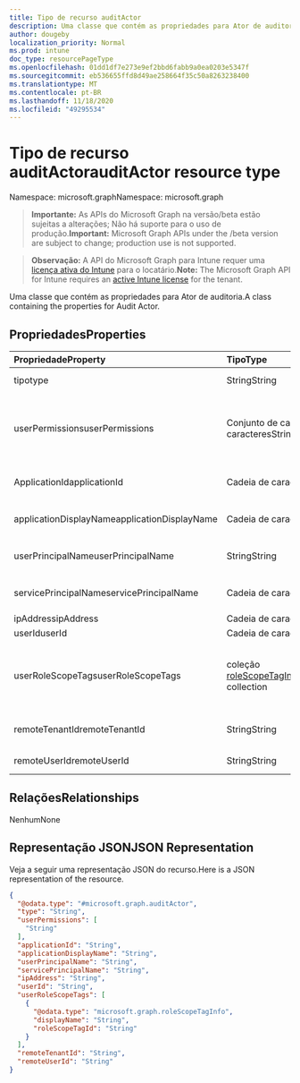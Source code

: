 ```yaml
---
title: Tipo de recurso auditActor
description: Uma classe que contém as propriedades para Ator de auditoria.
author: dougeby
localization_priority: Normal
ms.prod: intune
doc_type: resourcePageType
ms.openlocfilehash: 01dd1df7e273e9ef2bbd6fabb9a0ea0203e5347f
ms.sourcegitcommit: eb536655ffd8d49ae258664f35c50a8263238400
ms.translationtype: MT
ms.contentlocale: pt-BR
ms.lasthandoff: 11/18/2020
ms.locfileid: "49295534"
---
```

# <a name="auditactor-resource-type"></a><span data-ttu-id="3dc2b-103">Tipo de recurso auditActor</span><span class="sxs-lookup"><span data-stu-id="3dc2b-103">auditActor resource type</span></span>

<span data-ttu-id="3dc2b-104">Namespace: microsoft.graph</span><span class="sxs-lookup"><span data-stu-id="3dc2b-104">Namespace: microsoft.graph</span></span>

> <span data-ttu-id="3dc2b-105">**Importante:** As APIs do Microsoft Graph na versão/beta estão sujeitas a alterações; Não há suporte para o uso de produção.</span><span class="sxs-lookup"><span data-stu-id="3dc2b-105">**Important:** Microsoft Graph APIs under the /beta version are subject to change; production use is not supported.</span></span>

> <span data-ttu-id="3dc2b-106">**Observação:** A API do Microsoft Graph para Intune requer uma [licença ativa do Intune](https://go.microsoft.com/fwlink/?linkid=839381) para o locatário.</span><span class="sxs-lookup"><span data-stu-id="3dc2b-106">**Note:** The Microsoft Graph API for Intune requires an [active Intune license](https://go.microsoft.com/fwlink/?linkid=839381) for the tenant.</span></span>

<span data-ttu-id="3dc2b-107">Uma classe que contém as propriedades para Ator de auditoria.</span><span class="sxs-lookup"><span data-stu-id="3dc2b-107">A class containing the properties for Audit Actor.</span></span>

## <a name="properties"></a><span data-ttu-id="3dc2b-108">Propriedades</span><span class="sxs-lookup"><span data-stu-id="3dc2b-108">Properties</span></span>
|<span data-ttu-id="3dc2b-109">Propriedade</span><span class="sxs-lookup"><span data-stu-id="3dc2b-109">Property</span></span>|<span data-ttu-id="3dc2b-110">Tipo</span><span class="sxs-lookup"><span data-stu-id="3dc2b-110">Type</span></span>|<span data-ttu-id="3dc2b-111">Descrição</span><span class="sxs-lookup"><span data-stu-id="3dc2b-111">Description</span></span>|
|:---|:---|:---|
|<span data-ttu-id="3dc2b-112">tipo</span><span class="sxs-lookup"><span data-stu-id="3dc2b-112">type</span></span>|<span data-ttu-id="3dc2b-113">String</span><span class="sxs-lookup"><span data-stu-id="3dc2b-113">String</span></span>|<span data-ttu-id="3dc2b-114">Tipo de ator.</span><span class="sxs-lookup"><span data-stu-id="3dc2b-114">Actor Type.</span></span>|
|<span data-ttu-id="3dc2b-115">userPermissions</span><span class="sxs-lookup"><span data-stu-id="3dc2b-115">userPermissions</span></span>|<span data-ttu-id="3dc2b-116">Conjunto de cadeia de caracteres</span><span class="sxs-lookup"><span data-stu-id="3dc2b-116">String collection</span></span>|<span data-ttu-id="3dc2b-117">Lista de permissões de usuário de quando a auditoria foi executada.</span><span class="sxs-lookup"><span data-stu-id="3dc2b-117">List of user permissions when the audit was performed.</span></span>|
|<span data-ttu-id="3dc2b-118">ApplicationId</span><span class="sxs-lookup"><span data-stu-id="3dc2b-118">applicationId</span></span>|<span data-ttu-id="3dc2b-119">Cadeia de caracteres</span><span class="sxs-lookup"><span data-stu-id="3dc2b-119">String</span></span>|<span data-ttu-id="3dc2b-120">ID do aplicativo AAD.</span><span class="sxs-lookup"><span data-stu-id="3dc2b-120">AAD Application Id.</span></span>|
|<span data-ttu-id="3dc2b-121">applicationDisplayName</span><span class="sxs-lookup"><span data-stu-id="3dc2b-121">applicationDisplayName</span></span>|<span data-ttu-id="3dc2b-122">Cadeia de caracteres</span><span class="sxs-lookup"><span data-stu-id="3dc2b-122">String</span></span>|<span data-ttu-id="3dc2b-123">Nome do aplicativo.</span><span class="sxs-lookup"><span data-stu-id="3dc2b-123">Name of the Application.</span></span>|
|<span data-ttu-id="3dc2b-124">userPrincipalName</span><span class="sxs-lookup"><span data-stu-id="3dc2b-124">userPrincipalName</span></span>|<span data-ttu-id="3dc2b-125">String</span><span class="sxs-lookup"><span data-stu-id="3dc2b-125">String</span></span>|<span data-ttu-id="3dc2b-126">Nome principal do usuário (UPN).</span><span class="sxs-lookup"><span data-stu-id="3dc2b-126">User Principal Name (UPN).</span></span>|
|<span data-ttu-id="3dc2b-127">servicePrincipalName</span><span class="sxs-lookup"><span data-stu-id="3dc2b-127">servicePrincipalName</span></span>|<span data-ttu-id="3dc2b-128">Cadeia de caracteres</span><span class="sxs-lookup"><span data-stu-id="3dc2b-128">String</span></span>|<span data-ttu-id="3dc2b-129">Nome da entidade de serviço (SPN).</span><span class="sxs-lookup"><span data-stu-id="3dc2b-129">Service Principal Name (SPN).</span></span>|
|<span data-ttu-id="3dc2b-130">ipAddress</span><span class="sxs-lookup"><span data-stu-id="3dc2b-130">ipAddress</span></span>|<span data-ttu-id="3dc2b-131">Cadeia de caracteres</span><span class="sxs-lookup"><span data-stu-id="3dc2b-131">String</span></span>|<span data-ttu-id="3dc2b-132">IPAddress.</span><span class="sxs-lookup"><span data-stu-id="3dc2b-132">IPAddress.</span></span>|
|<span data-ttu-id="3dc2b-133">userId</span><span class="sxs-lookup"><span data-stu-id="3dc2b-133">userId</span></span>|<span data-ttu-id="3dc2b-134">Cadeia de caracteres</span><span class="sxs-lookup"><span data-stu-id="3dc2b-134">String</span></span>|<span data-ttu-id="3dc2b-135">ID do usuário.</span><span class="sxs-lookup"><span data-stu-id="3dc2b-135">User Id.</span></span>|
|<span data-ttu-id="3dc2b-136">userRoleScopeTags</span><span class="sxs-lookup"><span data-stu-id="3dc2b-136">userRoleScopeTags</span></span>|<span data-ttu-id="3dc2b-137">coleção [roleScopeTagInfo](../resources/intune-auditing-rolescopetaginfo.md)</span><span class="sxs-lookup"><span data-stu-id="3dc2b-137">[roleScopeTagInfo](../resources/intune-auditing-rolescopetaginfo.md) collection</span></span>|<span data-ttu-id="3dc2b-138">Lista de marcas de escopo de usuário quando a auditoria foi realizada.</span><span class="sxs-lookup"><span data-stu-id="3dc2b-138">List of user scope tags when the audit was performed.</span></span>|
|<span data-ttu-id="3dc2b-139">remoteTenantId</span><span class="sxs-lookup"><span data-stu-id="3dc2b-139">remoteTenantId</span></span>|<span data-ttu-id="3dc2b-140">String</span><span class="sxs-lookup"><span data-stu-id="3dc2b-140">String</span></span>|<span data-ttu-id="3dc2b-141">ID de locatário remoto</span><span class="sxs-lookup"><span data-stu-id="3dc2b-141">Remote Tenant Id</span></span>|
|<span data-ttu-id="3dc2b-142">remoteUserId</span><span class="sxs-lookup"><span data-stu-id="3dc2b-142">remoteUserId</span></span>|<span data-ttu-id="3dc2b-143">String</span><span class="sxs-lookup"><span data-stu-id="3dc2b-143">String</span></span>|<span data-ttu-id="3dc2b-144">ID de usuário remoto</span><span class="sxs-lookup"><span data-stu-id="3dc2b-144">Remote User Id</span></span>|

## <a name="relationships"></a><span data-ttu-id="3dc2b-145">Relações</span><span class="sxs-lookup"><span data-stu-id="3dc2b-145">Relationships</span></span>
<span data-ttu-id="3dc2b-146">Nenhum</span><span class="sxs-lookup"><span data-stu-id="3dc2b-146">None</span></span>

## <a name="json-representation"></a><span data-ttu-id="3dc2b-147">Representação JSON</span><span class="sxs-lookup"><span data-stu-id="3dc2b-147">JSON Representation</span></span>
<span data-ttu-id="3dc2b-148">Veja a seguir uma representação JSON do recurso.</span><span class="sxs-lookup"><span data-stu-id="3dc2b-148">Here is a JSON representation of the resource.</span></span>
<!-- {
  "blockType": "resource",
  "@odata.type": "microsoft.graph.auditActor"
}
-->
``` json
{
  "@odata.type": "#microsoft.graph.auditActor",
  "type": "String",
  "userPermissions": [
    "String"
  ],
  "applicationId": "String",
  "applicationDisplayName": "String",
  "userPrincipalName": "String",
  "servicePrincipalName": "String",
  "ipAddress": "String",
  "userId": "String",
  "userRoleScopeTags": [
    {
      "@odata.type": "microsoft.graph.roleScopeTagInfo",
      "displayName": "String",
      "roleScopeTagId": "String"
    }
  ],
  "remoteTenantId": "String",
  "remoteUserId": "String"
}
```





